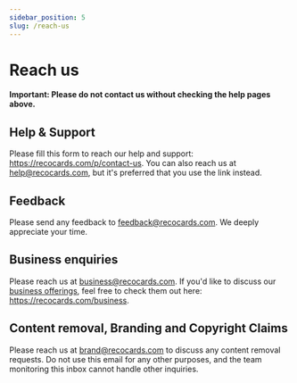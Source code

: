```yaml
---
sidebar_position: 5
slug: /reach-us
---
```


# Reach us

**Important: Please do not contact us without checking the help pages above.**

## Help & Support 

Please fill this form to reach our help and support: https://recocards.com/p/contact-us. You can also reach us at help@recocards.com, but it's preferred that you use the link instead.

## Feedback

Please send any feedback to feedback@recocards.com. We deeply appreciate your time.

## Business enquiries

Please reach us at business@recocards.com. If you'd like to discuss our [business offerings](https://recocards.com/business), feel free to check them out here: https://recocards.com/business.

## Content removal, Branding and Copyright Claims

Please reach us at brand@recocards.com to discuss any content removal requests. Do not use this email for any other purposes, and the team monitoring this inbox cannot handle other inquiries.

